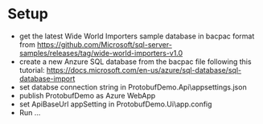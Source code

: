 # Setup
- get the latest Wide World Importers sample database in bacpac format from https://github.com/Microsoft/sql-server-samples/releases/tag/wide-world-importers-v1.0
- create a new Anzure SQL database from the bacpac file following this tutorial: https://docs.microsoft.com/en-us/azure/sql-database/sql-database-import
- set databse connection string in ProtobufDemo.Api\appsettings.json
- publish ProtobufDemo as Azure WebApp
- set ApiBaseUrl appSetting in ProtobufDemo.Ui\app.config
- Run ...